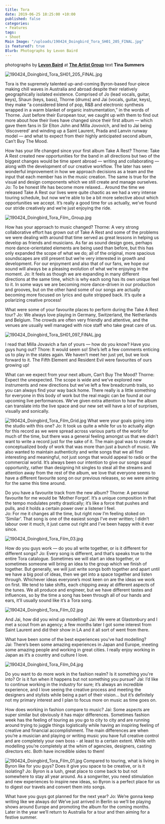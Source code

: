 ```yaml
---
title: Tora
date: 2019-06-25 18:25:00 +10:00
published: false
categories:
- Features
tags:
- Shoot
Main Image: "/uploads/190424_Doingbird_Tora_SH01_205_FINAL.jpg"
is featured?: true
Blurb: Photographs by Levon Baird
---
```


photographs by **[Levon Baird](https://www.instagram.com/levonbaird/)** at **[The Artist Group](https://www.instagram.com/theartistgroup/)**
text **Tina Summers**

![190424_Doingbird_Tora_SH01_205_FINAL.jpg](/uploads/190424_Doingbird_Tora_SH01_205_FINAL.jpg)

Tora is the supremely talented up-and-coming Byron-based four-piece making chill waves in Australia and abroad despite their relatively geographically isolated existence. Comprised of Jo (lead vocals, guitar, keys), Shaun (keys, bass), Thorne (drums) and Jai (vocals, guitar, keys), they make “a considered blend of pop, R&B and electronic synthesis wrapped in a warm blanket of organic instrumentation,” in the words of Thorne. Just before their European tour, we caught up with them to find out more about how their lives have changed since their first album — which gave them fans in Sir Elton John and Milla Jovovich, and led to Jai being ‘discovered’ and winding up a Saint Laurent, Prada and Lanvin runway model — and what to expect from their highly anticipated second album, Can’t Buy The Mood. 

How has your life changed since your first album Take A Rest? 
Thorne: Take A Rest created new opportunities for the band in all directions but two of the biggest changes would be time spent abroad — writing and collaborating — along with the development of our creative workflow. The later has seen wonderful improvement in how we approach decisions as a team and the input that each member has in the music creation. The same is true for the visual and design components which we still create and manage ourselves. 
Jo: To be honest life has become more relaxed... Around the time we released Take A Rest our lives were quite chaotic as we had a very intense touring schedule, but now we’re able to be a bit more selective about which opportunities we accept. It’s really a good time for us actually, we’ve found our stride creatively and we’re just enjoying the ride.


![190424_Doingbird_Tora_Film_.Group.jpg](/uploads/190424_Doingbird_Tora_Film_.Group.jpg)

How has your approach to music changed? 
Thorne: A very strong collaborative effort has grown out of Take A Rest and some of the problems we were dealing with around that time served as great lessons in helping us develop as friends and musicians. As far as sound design goes, perhaps more dance-orientated elements are being used than before, but this has only expanded the scope of what we do; all of the original, more spacious soundscapes are still present but we’re very interested in growth and development. For our enjoyment and also that of our fans, we hope our sound will always be a pleasing evolution of what we’re enjoying in the moment.
Jo: It feels as though we are expanding in many different directions at the same time, which is why each song has its own unique feel to it. In some ways we are becoming more dance-driven in our production and grooves, but on the other hand some of our songs are actually becoming more focused on lyrics and quite stripped back. It’s quite a polarizing creative process!

What were some of your favourite places to perform during the Take A Rest tour? 
Jo: We always love playing in Germany, Switzerland, the Netherlands and Belgium. The crowds are often very friendly and attentive, and the venues are usually well managed with nice staff who take great care of us.

![190424_Doingbird_Tora_SH01_097_FINAL.jpg](/uploads/190424_Doingbird_Tora_SH01_097_FINAL.jpg)

I read that Milla Jovavich a fan of yours — how do you know? Have you guys hung out? 
Thore: It would seem so! She’s left a few comments enticing us to play in the states again. We haven’t meet her just yet, but we look forward to it. The Fifth Element and Resident Evil were favourites of ours growing up!

What can we expect from your next album, Can’t Buy The Mood? 
Thorne: Expect the unexpected. The scope is wide and we’ve explored new instruments and new directions but we’ve left a few breadcrumb trails, so you can always find your way back home. There really is a little something for everyone in this body of work but the real magic can be found at our upcoming live performances. We’ve given extra attention to how the album can translate into the live space and our new set will have a lot of surprises, visually and sonically. 

![190424_Doingbird_Tora_Film_Grid.jpg](/uploads/190424_Doingbird_Tora_Film_Grid.jpg)
What were your goals going into the studio with this one? 
Jo: It took us quite a while for us to actually align for this record as we were spread across various parts of the world for much of the time, but there was a general feeling amongst us that we didn’t want to write a record just for the sake of it. The main goal was to create a conceptualized body of work that was more than just a bunch of music. We also wanted to maintain authenticity and write songs that we all find interesting and meaningful, not just songs that would appeal to radio or the commercial world. It’s always been our intention to give our songs equal opportunity, rather than designing hit singles to steal all the streams and attention away from the rest of the album, we love that everyone seems to have a different favourite song on our previous releases, so we were aiming for the same this time around.

Do you have a favourite track from the new album? 
Thorne: A personal favourite for me would be ‘Mother Forgot’. It’s a unique composition in that the tempo modulates pretty drastically; it’s like a force that pushes and pulls, and it holds a certain power over a listener I feel.  
Jo: For me it changes all the time, but right now I’m feeling stoked on ‘Similar’. That song is one of the easiest songs I’ve ever written; I didn’t labour over it much, it just came out right and I’ve been happy with it ever since.

![190424_Doingbird_Tora_Film_03.jpg](/uploads/190424_Doingbird_Tora_Film_03.jpg)

How do you guys work — do you all write together, or is it different for different songs?
Jo: Every song is different, and that’s speaks true to the entire Tora catalogue. Sometimes we will start an idea together, or sometimes someone will bring an idea to the group which we finish of together. But generally, we will just write songs both together and apart until we have a big pool of ideas, then we get into a space together and listen through. Whichever ideas everyone’s most keen on are the ideas we work on first. We tend to take shifts, each chipping away at different aspects of the tunes. We all produce and engineer, but we have different tastes and influences, so by the time a song has been through all of our hands and ears, it’ll usually sound like it’s a Tora song.


![190424_Doingbird_Tora_Film_02.jpg](/uploads/190424_Doingbird_Tora_Film_02.jpg)

And Jai, how did you wind up modelling? 
Jai: We were at Glastonbury and I met a scout from an agency; a few months later I got some interest from Saint Laurent and did their show in LA and it all sort of went from there.

What have been some of the best experiences you've had modelling?  
Jai: There’s been some amazing experiences in Japan and Europe, meeting some amazing people and working in great cities. I really enjoy working in Japan as it’s a country and culture I love.

![190424_Doingbird_Tora_Film_04.jpg](/uploads/190424_Doingbird_Tora_Film_04.jpg)

Do you want to do more work in the fashion realm? Is it something you're into? Or is it fun when it happens but not something you pursue?
Jai: I’d like to continue working in the industry for sure; it’s always an incredible experience, and I love seeing the creative process and meeting the designers and stylists while being a part of their vision... but it’s definitely not my primary interest and I plan to focus more on music as time goes on. 

How does working in fashion compare to music? 
Jai: Some aspects are super similar but obviously it has major differences. Sometimes fashion week has the feeling of touring as you go to city to city and are running around trying to juggle things logistically while having an inspiring feeling of creative and financial accomplishment. The main differences are when you’re a musician and playing or writing music you have full creative control and are completely your own boss - at least to a certain extent. While with modelling you’re completely at the whim of agencies, designers, casting directors etc. Both have incredible sides to them!

![190424_Doingbird_Tora_Film_01.jpg](/uploads/190424_Doingbird_Tora_Film_01.jpg)
Compared to touring, what is living in Byron like for you guys? Does it give you space to be creative, or is it isolating? 
Jo: Byron is a lush, great place to come back to but not somewhere to stay all year around. As a songwriter, you need stimulation and new experiences to inspire new ideas, so Byron is a perfect place for us to digest our travels and convert them into songs.

What have you guys got planned for the next year? 
Jo: We’re gonna keep writing like we always do! We’ve just arrived in Berlin so we’ll be playing shows around Europe and promoting the album for the coming months. Later in the year we’ll return to Australia for a tour and then aiming for a festive summer.
